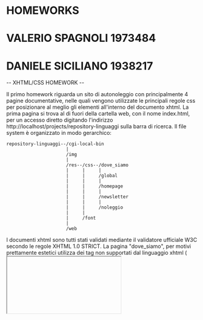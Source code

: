 # HOMEWORKS
# VALERIO SPAGNOLI 1973484
# DANIELE SICILIANO 1938217 

-- XHTML/CSS HOMEWORK --

Il primo homework riguarda un sito di autonoleggio con principalmente 4 pagine documentative, nelle quali vengono utilizzate le principali regole css per posizionare al meglio gli elementi all'interno del documento xhtml.
La prima pagina si trova al di fuori della cartella web, con il nome index.html, per un accesso diretto digitando l'indirizzo http://localhost/projects/repository-linguaggi sulla barra di ricerca.
Il file system è organizzato in modo gerarchico:

	repository-linguaggi--/cgi-local-bin
						  |	
						  /img
						  |
						  /res--/css--/dove_siamo
						  |    	|	  |
						  |    	|	  /global
						  |		|	  |
						  |		|	  /homepage
						  |		|	  |
						  |		|	  /newsletter
						  |		|	  |
						  |		|     /noleggio
						  |		|
						  |		/font
						  |			  
						  /web
						  
I documenti xhtml sono tutti stati validati mediante il validatore ufficiale W3C secondo le regole XHTML 1.0 STRICT. La pagina "dove_siamo", per motivi prettamente estetici utilizza dei tag non supportati dal linguaggio xhtml (<iframe>); di fatto per inserire la mappa dinamica di google maps è stato copiato il codice html dato dal sito e incollato sul documento (La parte di codice corretta è stata commentata a scopo dimostrativo).

-- CGI --

Gli script cgi sono stati utilizzati per l'implementazione di una newsletter dal seguente funzionamento:
Si compila per intero il form indicato composto da nome, cognome ed e-mail, inviando tutto al server mediante il bottone "INVIA". Successivamente lo script "cgi-newsletter" prende questi dati e ne controlla la lunghezza, verificando se siano stati inseriti o meno. In caso di errore, lo script rimanda alla pagina dove si compila il form, mentre in caso di successo viene creata una pagina di conferma e i dati vengono salvati su un file di testo chiamato "newsletter.txt" all'interno della cartella "cgi-local-bin".

I siti di riferimento per la stesura del codice:
-http://www.diag.uniroma1.it/marte/homepage/didattica/lw-latina.html
-https://www.w3schools.com
-https://www.html.it
-https://stackoverflow.com
-https://css-tricks.com

NB: è necessario avere una cartella di nome "projects" all'interno di htdocs. Inoltre abbiamo configurato il server web in modo che i cgi scripts possano essere inseriti all'interno di una cartella di nome "cgi-local-bin", situata all'interno del repository git.
